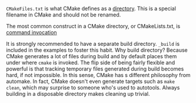 `CMakeFiles.txt` is what CMake defines as a [directory](http://www.cmake.org/cmake/help/v3.0/manual/cmake-language.7.html#directories). This is a special filename in CMake and should not be renamed.

The most common construct in a CMake directory, or CMakeLists.txt, is [command invocation](http://www.cmake.org/cmake/help/v3.0/manual/cmake-language.7.html#command-invocations)

It is strongly recommended to have a separate build directory. `_build` is included in the examples to foster this habit. Why build directory? Because CMake generates a lot of files during build and by default places them under where `cmake` is invoked. The flip side of being fairly flexible and powerful is that tracking temporary files generated during build becomes hard, if not impossible. In this sense, CMake has s different philosophy from automake. In fact, CMake doesn't even generate targets such as `make clean`, which may surprise to someone who's used to autotools. Always building in a disposable directory makes cleaning up trivial.
